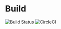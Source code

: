 # Build

[![Build Status](https://travis-ci.org/Guikingone/SymfonyPractice.svg?branch=master)](https://travis-ci.org/Guikingone/SymfonyPractice)
[![CircleCI](https://circleci.com/gh/Guikingone/SymfonyPractice.svg?style=svg)](https://circleci.com/gh/Guikingone/SymfonyPractice)
